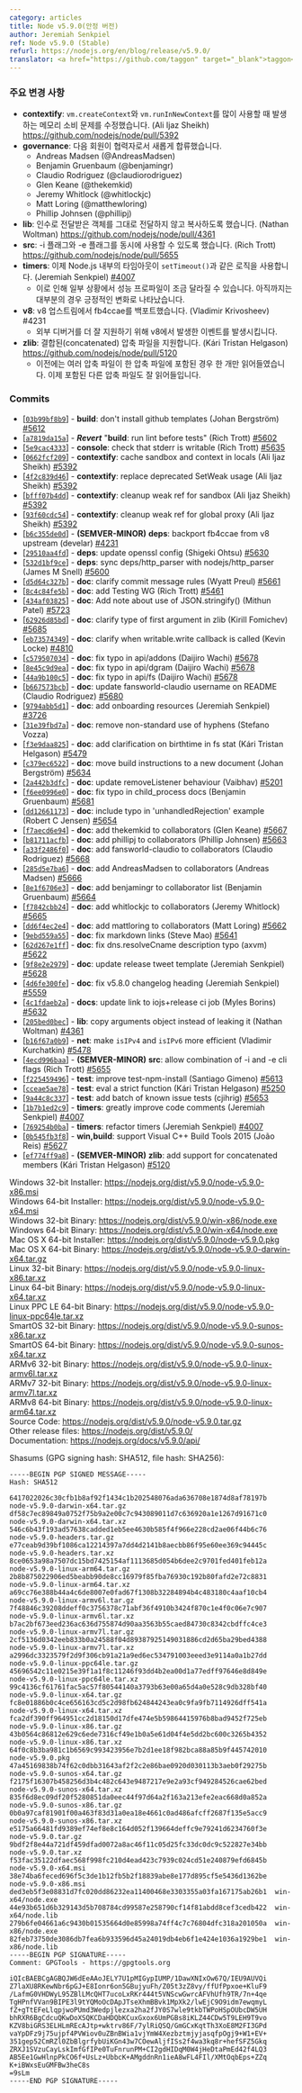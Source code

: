 ```yaml
---
category: articles
title: Node v5.9.0(안정 버전)
author: Jeremiah Senkpiel
ref: Node v5.9.0 (Stable)
refurl: https://nodejs.org/en/blog/release/v5.9.0/
translator: <a href="https://github.com/taggon" target="_blank">taggon</a>
---
```


<!--
### Notable changes

* **contextify**: Fixed a memory consumption issue related to heavy use of `vm.createContext` and `vm.runInNewContext`. (Ali Ijaz Sheikh)
https://github.com/nodejs/node/pull/5392
* **governance**: The following members have been added as collaborators:
 - Andreas Madsen (@AndreasMadsen)
 - Benjamin Gruenbaum (@benjamingr)
 - Claudio Rodriguez (@claudiorodriguez)
 - Glen Keane (@thekemkid)
 - Jeremy Whitlock (@whitlockjc)
 - Matt Loring (@matthewloring)
 - Phillip Johnsen (@phillipj)
* **lib**: copy arguments object instead of leaking it (Nathan Woltman)
https://github.com/nodejs/node/pull/4361
* **src**: allow both -i and -e flags to be used at the same time (Rich Trott)
https://github.com/nodejs/node/pull/5655
* **timers**: Internal Node.js timeouts now use the same logic path as those created with `setTimeout()` (Jeremiah Senkpiel) [#4007](https://github.com/nodejs/node/pull/4007)
  * This may cause a slightly different performance profile in some situations. So far, it has shown to be positive in most cases.
* **v8**: backport fb4ccae from v8 upstream (Vladimir Krivosheev) #4231
  -  breakout events from v8 to offer better support for external debuggers
* **zlib**: add support for concatenated members (Kári Tristan Helgason)
https://github.com/nodejs/node/pull/5120
  * Previously, if multiple members were in the same archive, only the first would be read. The others are no longer thrown away.
-->

### 주요 변경 사항

* **contextify**: `vm.createContext`와 `vm.runInNewContext`를 많이 사용할 때 발생하는 메모리 소비 문제를 수정했습니다. (Ali Ijaz Sheikh)
https://github.com/nodejs/node/pull/5392
* **governance**: 다음 회원이 협력자로서 새롭게 합류했습니다.
   - Andreas Madsen (@AndreasMadsen)
   - Benjamin Gruenbaum (@benjamingr)
   - Claudio Rodriguez (@claudiorodriguez)
   - Glen Keane (@thekemkid)
   - Jeremy Whitlock (@whitlockjc)
   - Matt Loring (@matthewloring)
   - Phillip Johnsen (@phillipj)
* **lib**: 인수로 전달받은 객체를 그대로 전달하지 않고 복사하도록 했습니다. (Nathan Woltman)
https://github.com/nodejs/node/pull/4361
* **src**: -i 플래그와 -e 플래그를 동시에 사용할 수 있도록 했습니다. (Rich Trott)
https://github.com/nodejs/node/pull/5655
* **timers**: 이제 Node.js 내부의 타임아웃이 `setTimeout()`과 같은 로직을 사용합니다. (Jeremiah Senkpiel) [#4007](https://github.com/nodejs/node/pull/4007)
  * 이로 인해 일부 상황에서 성능 프로파일이 조금 달라질 수 있습니다. 아직까지는 대부분의 경우 긍정적인 변화로 나타났습니다.
* **v8**: v8 업스트림에서 fb4ccae를 백포트했습니다. (Vladimir Krivosheev) #4231
  - 외부 디버거를 더 잘 지원하기 위해 v8에서 발생한 이벤트를 발생시킵니다.
* **zlib**: 결합된(concatenated) 압축 파일을 지원합니다. (Kári Tristan Helgason)
https://github.com/nodejs/node/pull/5120
  * 이전에는 여러 압축 파일이 한 압축 파일에 포함된 경우 한 개만 읽어들였습니다. 이제 포함된 다른 압축 파일도 잘 읽어들입니다.

### Commits

* [[`03b99bf8b9`](https://github.com/nodejs/node/commit/03b99bf8b9)] - **build**: don't install github templates (Johan Bergström) [#5612](https://github.com/nodejs/node/pull/5612)
* [[`a7819da15a`](https://github.com/nodejs/node/commit/a7819da15a)] - ***Revert*** "**build**: run lint before tests" (Rich Trott) [#5602](https://github.com/nodejs/node/pull/5602)
* [[`5e9cac4333`](https://github.com/nodejs/node/commit/5e9cac4333)] - **console**: check that stderr is writable (Rich Trott) [#5635](https://github.com/nodejs/node/pull/5635)
* [[`0662fcf209`](https://github.com/nodejs/node/commit/0662fcf209)] - **contextify**: cache sandbox and context in locals (Ali Ijaz Sheikh) [#5392](https://github.com/nodejs/node/pull/5392)
* [[`4f2c839d46`](https://github.com/nodejs/node/commit/4f2c839d46)] - **contextify**: replace deprecated SetWeak usage (Ali Ijaz Sheikh) [#5392](https://github.com/nodejs/node/pull/5392)
* [[`bfff07b4dd`](https://github.com/nodejs/node/commit/bfff07b4dd)] - **contextify**: cleanup weak ref for sandbox (Ali Ijaz Sheikh) [#5392](https://github.com/nodejs/node/pull/5392)
* [[`93f60cdc54`](https://github.com/nodejs/node/commit/93f60cdc54)] - **contextify**: cleanup weak ref for global proxy (Ali Ijaz Sheikh) [#5392](https://github.com/nodejs/node/pull/5392)
* [[`b6c355de0d`](https://github.com/nodejs/node/commit/b6c355de0d)] - **(SEMVER-MINOR)** **deps**: backport fb4ccae from v8 upstream (develar) [#4231](https://github.com/nodejs/node/pull/4231)
* [[`29510aa4fd`](https://github.com/nodejs/node/commit/29510aa4fd)] - **deps**: update openssl config (Shigeki Ohtsu) [#5630](https://github.com/nodejs/node/pull/5630)
* [[`532d1bf9ce`](https://github.com/nodejs/node/commit/532d1bf9ce)] - **deps**: sync deps/http_parser with nodejs/http_parser (James M Snell) [#5600](https://github.com/nodejs/node/pull/5600)
* [[`d5d64c327b`](https://github.com/nodejs/node/commit/d5d64c327b)] - **doc**: clarify commit message rules (Wyatt Preul) [#5661](https://github.com/nodejs/node/pull/5661)
* [[`8c4c84fe5b`](https://github.com/nodejs/node/commit/8c4c84fe5b)] - **doc**: add Testing WG (Rich Trott) [#5461](https://github.com/nodejs/node/pull/5461)
* [[`434af03825`](https://github.com/nodejs/node/commit/434af03825)] - **doc**: Add note about use of JSON.stringify() (Mithun Patel) [#5723](https://github.com/nodejs/node/pull/5723)
* [[`62926d85bd`](https://github.com/nodejs/node/commit/62926d85bd)] - **doc**: clarify type of first argument in zlib (Kirill Fomichev) [#5685](https://github.com/nodejs/node/pull/5685)
* [[`eb73574349`](https://github.com/nodejs/node/commit/eb73574349)] - **doc**: clarify when writable.write callback is called (Kevin Locke) [#4810](https://github.com/nodejs/node/pull/4810)
* [[`c579507034`](https://github.com/nodejs/node/commit/c579507034)] - **doc**: fix typo in api/addons (Daijiro Wachi) [#5678](https://github.com/nodejs/node/pull/5678)
* [[`8e45c9d9ea`](https://github.com/nodejs/node/commit/8e45c9d9ea)] - **doc**: fix typo in api/dgram (Daijiro Wachi) [#5678](https://github.com/nodejs/node/pull/5678)
* [[`44a9b100c5`](https://github.com/nodejs/node/commit/44a9b100c5)] - **doc**: fix typo in api/fs (Daijiro Wachi) [#5678](https://github.com/nodejs/node/pull/5678)
* [[`b667573bcb`](https://github.com/nodejs/node/commit/b667573bcb)] - **doc**: update fansworld-claudio username on README (Claudio Rodriguez) [#5680](https://github.com/nodejs/node/pull/5680)
* [[`9794abb5d1`](https://github.com/nodejs/node/commit/9794abb5d1)] - **doc**: add onboarding resources (Jeremiah Senkpiel) [#3726](https://github.com/nodejs/node/pull/3726)
* [[`31e39fbd7a`](https://github.com/nodejs/node/commit/31e39fbd7a)] - **doc**: remove non-standard use of hyphens (Stefano Vozza)
* [[`f3e9daa825`](https://github.com/nodejs/node/commit/f3e9daa825)] - **doc**: add clarification on birthtime in fs stat (Kári Tristan Helgason) [#5479](https://github.com/nodejs/node/pull/5479)
* [[`c379ec6522`](https://github.com/nodejs/node/commit/c379ec6522)] - **doc**: move build instructions to a new document (Johan Bergström) [#5634](https://github.com/nodejs/node/pull/5634)
* [[`2a442b3dfc`](https://github.com/nodejs/node/commit/2a442b3dfc)] - **doc**: update removeListener behaviour (Vaibhav) [#5201](https://github.com/nodejs/node/pull/5201)
* [[`f6ee0996e0`](https://github.com/nodejs/node/commit/f6ee0996e0)] - **doc**: fix typo in child_process docs (Benjamin Gruenbaum) [#5681](https://github.com/nodejs/node/pull/5681)
* [[`dd12661173`](https://github.com/nodejs/node/commit/dd12661173)] - **doc**: include typo in 'unhandledRejection' example (Robert C Jensen) [#5654](https://github.com/nodejs/node/pull/5654)
* [[`f7aecd6e94`](https://github.com/nodejs/node/commit/f7aecd6e94)] - **doc**: add thekemkid to collaborators (Glen Keane) [#5667](https://github.com/nodejs/node/pull/5667)
* [[`b81711acfb`](https://github.com/nodejs/node/commit/b81711acfb)] - **doc**: add phillipj to collaborators (Phillip Johnsen) [#5663](https://github.com/nodejs/node/pull/5663)
* [[`a33f2486f0`](https://github.com/nodejs/node/commit/a33f2486f0)] - **doc**: add fansworld-claudio to collaborators (Claudio Rodriguez) [#5668](https://github.com/nodejs/node/pull/5668)
* [[`285d5e7ba6`](https://github.com/nodejs/node/commit/285d5e7ba6)] - **doc**: add AndreasMadsen to collaborators (Andreas Madsen) [#5666](https://github.com/nodejs/node/pull/5666)
* [[`8e1f6706e3`](https://github.com/nodejs/node/commit/8e1f6706e3)] - **doc**: add benjamingr to collaborator list (Benjamin Gruenbaum) [#5664](https://github.com/nodejs/node/pull/5664)
* [[`f7842cbb24`](https://github.com/nodejs/node/commit/f7842cbb24)] - **doc**: add whitlockjc to collaborators (Jeremy Whitlock) [#5665](https://github.com/nodejs/node/pull/5665)
* [[`dd6f4ec2e4`](https://github.com/nodejs/node/commit/dd6f4ec2e4)] - **doc**: add mattloring to collaborators (Matt Loring) [#5662](https://github.com/nodejs/node/pull/5662)
* [[`9ebd559a55`](https://github.com/nodejs/node/commit/9ebd559a55)] - **doc**: fix markdown links (Steve Mao) [#5641](https://github.com/nodejs/node/pull/5641)
* [[`62d267e1ff`](https://github.com/nodejs/node/commit/62d267e1ff)] - **doc**: fix dns.resolveCname description typo (axvm) [#5622](https://github.com/nodejs/node/pull/5622)
* [[`9f8e2e2979`](https://github.com/nodejs/node/commit/9f8e2e2979)] - **doc**: update release tweet template (Jeremiah Senkpiel) [#5628](https://github.com/nodejs/node/pull/5628)
* [[`4d6fe300fe`](https://github.com/nodejs/node/commit/4d6fe300fe)] - **doc**: fix v5.8.0 changelog heading (Jeremiah Senkpiel) [#5559](https://github.com/nodejs/node/pull/5559)
* [[`4c1fdaeb2a`](https://github.com/nodejs/node/commit/4c1fdaeb2a)] - **docs**: update link to iojs+release ci job (Myles Borins) [#5632](https://github.com/nodejs/node/pull/5632)
* [[`205bed0bec`](https://github.com/nodejs/node/commit/205bed0bec)] - **lib**: copy arguments object instead of leaking it (Nathan Woltman) [#4361](https://github.com/nodejs/node/pull/4361)
* [[`b16f67a0b9`](https://github.com/nodejs/node/commit/b16f67a0b9)] - **net**: make `isIPv4` and `isIPv6` more efficient (Vladimir Kurchatkin) [#5478](https://github.com/nodejs/node/pull/5478)
* [[`4ecd996baa`](https://github.com/nodejs/node/commit/4ecd996baa)] - **(SEMVER-MINOR)** **src**: allow combination of -i and -e cli flags (Rich Trott) [#5655](https://github.com/nodejs/node/pull/5655)
* [[`f225459496`](https://github.com/nodejs/node/commit/f225459496)] - **test**: improve test-npm-install (Santiago Gimeno) [#5613](https://github.com/nodejs/node/pull/5613)
* [[`cceae5ae78`](https://github.com/nodejs/node/commit/cceae5ae78)] - **test**: eval a strict function (Kári Tristan Helgason) [#5250](https://github.com/nodejs/node/pull/5250)
* [[`9a44c8c337`](https://github.com/nodejs/node/commit/9a44c8c337)] - **test**: add batch of known issue tests (cjihrig) [#5653](https://github.com/nodejs/node/pull/5653)
* [[`1b7b1ed2c9`](https://github.com/nodejs/node/commit/1b7b1ed2c9)] - **timers**: greatly improve code comments (Jeremiah Senkpiel) [#4007](https://github.com/nodejs/node/pull/4007)
* [[`769254b0ba`](https://github.com/nodejs/node/commit/769254b0ba)] - **timers**: refactor timers (Jeremiah Senkpiel) [#4007](https://github.com/nodejs/node/pull/4007)
* [[`0b545fb3f8`](https://github.com/nodejs/node/commit/0b545fb3f8)] - **win,build**: support Visual C++ Build Tools 2015 (João Reis) [#5627](https://github.com/nodejs/node/pull/5627)
* [[`ef774ff9a8`](https://github.com/nodejs/node/commit/ef774ff9a8)] - **(SEMVER-MINOR)** **zlib**: add support for concatenated members (Kári Tristan Helgason) [#5120](https://github.com/nodejs/node/pull/5120)



Windows 32-bit Installer: https://nodejs.org/dist/v5.9.0/node-v5.9.0-x86.msi<br>
Windows 64-bit Installer: https://nodejs.org/dist/v5.9.0/node-v5.9.0-x64.msi<br>
Windows 32-bit Binary: https://nodejs.org/dist/v5.9.0/win-x86/node.exe<br>
Windows 64-bit Binary: https://nodejs.org/dist/v5.9.0/win-x64/node.exe<br>
Mac OS X 64-bit Installer: https://nodejs.org/dist/v5.9.0/node-v5.9.0.pkg<br>
Mac OS X 64-bit Binary: https://nodejs.org/dist/v5.9.0/node-v5.9.0-darwin-x64.tar.gz<br>
Linux 32-bit Binary: https://nodejs.org/dist/v5.9.0/node-v5.9.0-linux-x86.tar.xz<br>
Linux 64-bit Binary: https://nodejs.org/dist/v5.9.0/node-v5.9.0-linux-x64.tar.xz<br>
Linux PPC LE 64-bit Binary: https://nodejs.org/dist/v5.9.0/node-v5.9.0-linux-ppc64le.tar.xz<br>
SmartOS 32-bit Binary: https://nodejs.org/dist/v5.9.0/node-v5.9.0-sunos-x86.tar.xz<br>
SmartOS 64-bit Binary: https://nodejs.org/dist/v5.9.0/node-v5.9.0-sunos-x64.tar.xz<br>
ARMv6 32-bit Binary: https://nodejs.org/dist/v5.9.0/node-v5.9.0-linux-armv6l.tar.xz<br>
ARMv7 32-bit Binary: https://nodejs.org/dist/v5.9.0/node-v5.9.0-linux-armv7l.tar.xz<br>
ARMv8 64-bit Binary: https://nodejs.org/dist/v5.9.0/node-v5.9.0-linux-arm64.tar.xz<br>
Source Code: https://nodejs.org/dist/v5.9.0/node-v5.9.0.tar.gz<br>
Other release files: https://nodejs.org/dist/v5.9.0/<br>
Documentation: https://nodejs.org/docs/v5.9.0/api/

Shasums (GPG signing hash: SHA512, file hash: SHA256):

```
-----BEGIN PGP SIGNED MESSAGE-----
Hash: SHA512

6417022026c30cfb1b8af92f1434c1b202548076ada636708e1874d8af78197b  node-v5.9.0-darwin-x64.tar.gz
df58c7ec89849a0752f75b9a2e00c7c943089011d7c636920a1e1267d91671c0  node-v5.9.0-darwin-x64.tar.xz
546c6b43f193ad57638cadded1eb5ee4630b585f4f966e228cd2ae06f44b6c76  node-v5.9.0-headers.tar.gz
e77ceab9d39bf1086ca12214397a7dd4d2141b8aecbb86f95e60ee369c94445c  node-v5.9.0-headers.tar.xz
8ce0653a98a7507dc15bd7425154af1113685d054b6dee2c9701fed401feb12a  node-v5.9.0-linux-arm64.tar.gz
2b8b875022906ed5beabb90de8cc16979f85fba76930c192b80fafd2e72c8831  node-v5.9.0-linux-arm64.tar.xz
a69cc76e388b44a4c6de8007e0fad67f1308b32284894b4c483180c4aaf10cb4  node-v5.9.0-linux-armv6l.tar.gz
7f48846c39208ddeff0c3756378c71abf36f4910b3424f870c1e4f0c06e7c907  node-v5.9.0-linux-armv6l.tar.xz
b7ac2bf673eed236ac636d755874d90aa3563b55caed84730c8342cbdffc4ce3  node-v5.9.0-linux-armv7l.tar.gz
2cf5136d0342eeb833b0a24588f04d89387925149031886cd2d65ba29bed4388  node-v5.9.0-linux-armv7l.tar.xz
a2996dc3323579f2d9f306cb91a21a9ed6ec534791003eeed3e9114a0a1b27dd  node-v5.9.0-linux-ppc64le.tar.gz
45696542c11e0215e39f1a1f8c11246f93dd4b2ea00d1a77edff97646e8d849e  node-v5.9.0-linux-ppc64le.tar.xz
99c4136cf61761fac5ac57f80544140a3793b63e00a65d4a0e528c9db328bf40  node-v5.9.0-linux-x64.tar.gz
fc8e01886b0c4ce656163cd5c2d98fb624844243ea0c9fa9fb7114926dff541a  node-v5.9.0-linux-x64.tar.xz
fca2df390ff964951cc2d18150d17dfe474e5b59864415976b8bad9452f725eb  node-v5.9.0-linux-x86.tar.gz
43b0564c86812e629c6ede7316cf49e1b0a5e61d04f4e5dd2bc600c3265b4352  node-v5.9.0-linux-x86.tar.xz
64f0c8b3ba981c1b6569c993423956e7b2d1ee18f982bca88a85b9f445742010  node-v5.9.0.pkg
47a45169838b74f62c0dbb31643af2f2c2e86bae0920d030113b3aeb0f29275b  node-v5.9.0-sunos-x64.tar.gz
f2175f16307b458256d3b4c482c643e9487217e9e2a93cf949284526cae62bed  node-v5.9.0-sunos-x64.tar.xz
835f6d8ec09df20f5280851da0eec44f97d64a2f163a213efe2eac668d0a852a  node-v5.9.0-sunos-x86.tar.gz
0b0a97caf81901f00a463f83d31a0ea18e4661c0ad486afcff2687f135e5acc9  node-v5.9.0-sunos-x86.tar.xz
e5175a66481fd9389ef74ef8e8c164d052f139664deffc9e79241d6234760f3e  node-v5.9.0.tar.gz
9bdf2f8e44a721df459dfad0072a8ac46f11c05d25fc33dc0dc9c522827e34bb  node-v5.9.0.tar.xz
f53fac35122dfaec568f998fc210d4ead423c7939c024cd51e240879efd6845b  node-v5.9.0-x64.msi
38e74ba6feced696f5c3de1b12fb5b2f18839abe8e177d895cf5e5436d1362be  node-v5.9.0-x86.msi
ded3eb5f3e08831d7fc020dd86232ea11400468e3303355a03fa167175ab26b1  win-x64/node.exe
44e93b651d6b329143d5b708784cd99587e258790cf14f81abdd8cef3cedb422  win-x64/node.lib
279b6fe04661a6c9430b01535664d0e85998a74ff4c7c76804dfc318a201050a  win-x86/node.exe
82feb73750de3086db7fea6b933596d45a24019db4eb6f1e424e1036a1929be1  win-x86/node.lib
-----BEGIN PGP SIGNATURE-----
Comment: GPGTools - https://gpgtools.org

iQIcBAEBCgAGBQJW6dEeAAoJELY7U1pMIGypIUMP/1DawXNIxOw67Q/IEU9AUVQi
Z7laXU8RKewNbr6pGJ+E8Ionr6on5GBujyuFh/Z05t3zZ8vy/ffUfPpxoe+KluF9
/LafmG0VHDWyL95ZBlLMcQHT7ucoLxRKr444t5VNScwGwrcAFVhUfh9TR/7n+4qe
TgHPnfVVan9BIPE3l9tYQMoOcDApJTseXhmBBvk1MpXk2/lwEjC9O9idm7ewqmyL
fZ+gTtEFeLlqpjwoPUmd3Wedpjlezxa2ha2fJY0S7wle9tkbTWPoHSpOUbcDW5UH
bhRXR6BgCdcuQKwDoXSQKCDaHDQbKCuxGxox6UmPGBs8iKLZ44CDw5T9LEH9T9vo
KZV8biGRS3ELHLmREcAJtp+wktrv86F/7ylRiQSQ/GmGCxKqtTh3XoE8M2FI3GPd
vaYpDFz9j75ujpf4PVWiov0uZBnBWia1vjYmW4XezbztmjyjasqfpOgj9+W1+EV+
351gep52CmRZl0ZbBlgrfybUiKGn43w7COewAljfISs2f4wa3kq8r+hefSFZ5Gkq
ZRXJ1SVzuCayLskImfGfIPe0TuFnrunPM+CI2gdHIDqM0W4jHeDtaPmEd42f4LQ3
AB5Ee1GwHlnpPkCO6f+UsLz+UbbcK+AMgddnRn1ieA8wFL4FIl/XMtOqbEps+ZZq
K+iBWxsEuGMFBw3heC8s
=9sLm
-----END PGP SIGNATURE-----

```
